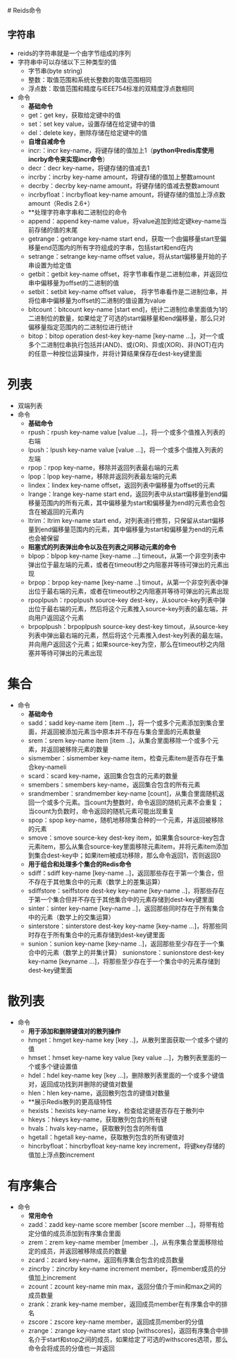 ﻿﻿﻿﻿﻿﻿﻿﻿﻿# Reids命令## 字符串- reids的字符串就是一个由字节组成的序列- 字符串中可以存储以下三种类型的值	- 字节串(byte string)	- 整数：取值范围和系统长整数的取值范围相同	- 浮点数：取值范围和精度与IEEE754标准的双精度浮点数相同- 命令	- **基础命令**	- get：get key，获取给定键中的值	- set：set key value，设置存储在给定键中的值	- del：delete key，删除存储在给定键中的值	- **自增自减命令**	- incr:：incr key-name，将键存储的值加上1（**python中redis库使用incrby命令来实现incr命令**）	- decr：decr key-name，将键存储的值减去1	- incrby：incrby key-name amount，将键存储的值加上整数amount	- decrby：decrby key-name amount，将键存储的值减去整数amount	- incrbyfloat：incrbyfloat key-name amount，将键存储的值加上浮点数amount（Redis 2.6+）	- **处理字符串字串和二进制位的命令	- append：append key-name value，将value追加到给定键key-name当前存储的值的末尾	- getrange：getrange key-name start end，获取一个由偏移量start至偏移量end范围内的所有字符组成的字串，包括start和end在内	- setrange：setrange key-name offset value，将从start偏移量开始的子串设置为给定值	- getbit：getbit key-name offset，将字节串看作是二进制位串，并返回位串中偏移量为offset的二进制的值	- setbit：setbit key-name offset value， 将字节串看作是二进制位串，并将位串中偏移量为offset的二进制的值设置为value	- bitcount：bitcount key-name [start end]，统计二进制位串里面值为1的二进制位的数量，如果给定了可选的start偏移量和end偏移量，那么只对偏移量指定范围内的二进制位进行统计	- bitop：bitop operation dest-key key-name [key-name ...]，对一个或多个二进制位串执行包括并(AND)、或(OR)、异或(XOR)、非(NOT)在内的任意一种按位运算操作，并将计算结果保存在dest-key键里面# 列表- 双端列表- 命令	- **基础命令**	- rpush：rpush key-name value [value ...]，将一个或多个值推入列表的右端	- lpush：lpush key-name value [value ...]，将一个或多个值推入列表的左端	- rpop：rpop key-name，移除并返回列表最右端的元素	- lpop：lpop key-name，移除并返回列表最左端的元素	- lindex：lindex key-name offset，返回列表中偏移量为offset的元素	- lrange：lrange key-name start end，返回列表中从start偏移量到end偏移量范围内的所有元素，其中偏移量为start和偏移量为end的元素也会包含在被返回的元素内	- ltrim：ltrim key-name start end，对列表进行修剪，只保留从start偏移量到end偏移量范围内的元素，其中偏移量为start和偏移量为end的元素也会被保留	- **阻塞式的列表弹出命令以及在列表之间移动元素的命令**	- blpop：blpop key-name [key-name ...] timeout，从第一个非空列表中弹出位于最左端的元素，或者在timeout秒之内阻塞并等待可弹出的元素出现	- brpop：brpop key-name [key-name ..] timout，从第一个非空列表中弹出位于最右端的元素，或者在timeout秒之内阻塞并等待可弹出的元素出现	- rpoplpush：rpoplpush source-key dest-key，从source-key列表中弹出位于最右端的元素，然后将这个元素推入source-key列表的最左端，并向用户返回这个元素	- brpoplpush：brpoplpush source-key dest-key timout，从source-key列表中弹出最右端的元素，然后将这个元素推入dest-key列表的最左端，并向用户返回这个元素；如果source-key为空，那么在timeout秒之内阻塞并等待可弹出的元素出现# 集合- 命令	- **基础命令**	- sadd：sadd key-name item [item ..]，将一个或多个元素添加到集合里面，并返回被添加元素当中原本并不存在与集合里面的元素数量	- srem：srem key-name item [item ..]，从集合里面移除一个或多个元素，并返回被移除元素的数量	- sismember：sismember key-name item，检查元素item是否存在于集合key-nameli	- scard：scard key-name，返回集合包含的元素的数量	- smembers：smembers key-name，返回集合包含的所有元素	- srandmember：srandmember key-name [count]，从集合里面随机返回一个或多个元素。当count为整数时，命令返回的随机元素不会重复；当count为负数时，命令返回的随机元素可能出现重复	- spop：spop key-name，随机地移除集合种的一个元素，并返回被移除的元素	- smove：smove source-key dest-key item，如果集合source-key包含元素item，那么从集合source-key里面移除元素item，并将元素item添加到集合dest-key中；如果item被成功移除，那么命令返回1，否则返回0	- **用于组合和处理多个集合的Redis命令**	- sdiff：sdiff key-name [key-name ..]，返回那些存在于第一个集合，但不存在于其他集合中的元素（数学上的差集运算）	- sdiffstore：seiffstore dest-key key-name [key-name ..]，将那些存在于第一个集合但并不存在于其他集合中的元素存储到dest-key键里面	- sinter：sinter key-name [key-name ..]，返回那些同时存在于所有集合中的元素（数学上的交集运算）	- sinterstore：sinterstore dest-key key-name [key-name ...]，将那些同时存在于所有集合中的元素存储到dest-key键里面	- sunion：sunion key-name [key-name ..]，返回那些至少存在于一个集合中的元素（数学上的并集计算）	sunionstore：sunionstore dest-key key-name [keyname ...]，将那些至少存在于一个集合中的元素存储到dest-key键里面# 散列表- 命令	- **用于添加和删除键值对的散列操作**	- hmget：hmget key-name key [key ..]，从散列里面获取一个或多个键的值	- hmset：hmset key-name key value [key value ...]，为散列表里面的一个或多个键设置值	- hdel：hdel key-name key [key ...]，删除散列表里面的一个或多个键值对，返回成功找到并删除的键值对数量	- hlen：hlen key-name，返回散列包含的键值对数量	- **展示Redis散列的更高级特性	- hexists：hexists key-name key，检查给定键是否存在于散列中	- hkeys：hkeys key-name，获取散列包含的所有键	- hvals：hvals key-name，获取散列包含的所有值	- hgetall：hgetall key-name，获取散列包含的所有键值对	- hincrbyfloat：hincrbyfloat key-name key increment，将键key存储的值加上浮点数increment # 有序集合- 命令	- **常用命令**	- zadd：zadd key-name score member [score member ...]，将带有给定分值的成员添加到有序集合里面	- zrem：zrem key-name member [member ..]，从有序集合里面移除给定的成员，并返回被移除成员的数量	- zcard：zcard key-name，返回有序集合包含的成员数量	- zincrby：zincrby key-name increment member，将member成员的分值加上increment	- zcount：zcount key-name min max，返回分值介于min和max之间的 成员数量	- zrank：zrank key-name member，返回成员member在有序集合中的排名	- zscore：zscore key-name member，返回成员member的分值	- zrange：zrange key-name start stop [withscores]，返回有序集合中排名介于start和stop之间的成员，如果给定了可选的withscores选项，那么命令会将成员的分值也一并返回